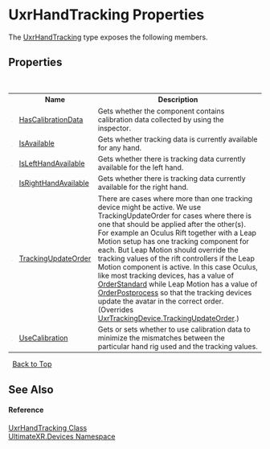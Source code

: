 # UxrHandTracking Properties
 

The <a href="T_UltimateXR_Devices_UxrHandTracking">UxrHandTracking</a> type exposes the following members.


## Properties
&nbsp;<table><tr><th></th><th>Name</th><th>Description</th></tr><tr><td>![Public property](media/pubproperty.gif "Public property")</td><td><a href="P_UltimateXR_Devices_UxrHandTracking_HasCalibrationData">HasCalibrationData</a></td><td>
Gets whether the component contains calibration data collected by using the inspector.</td></tr><tr><td>![Public property](media/pubproperty.gif "Public property")</td><td><a href="P_UltimateXR_Devices_UxrHandTracking_IsAvailable">IsAvailable</a></td><td>
Gets whether tracking data is currently available for any hand.</td></tr><tr><td>![Public property](media/pubproperty.gif "Public property")</td><td><a href="P_UltimateXR_Devices_UxrHandTracking_IsLeftHandAvailable">IsLeftHandAvailable</a></td><td>
Gets whether there is tracking data currently available for the left hand.</td></tr><tr><td>![Public property](media/pubproperty.gif "Public property")</td><td><a href="P_UltimateXR_Devices_UxrHandTracking_IsRightHandAvailable">IsRightHandAvailable</a></td><td>
Gets whether there is tracking data currently available for the right hand.</td></tr><tr><td>![Public property](media/pubproperty.gif "Public property")</td><td><a href="P_UltimateXR_Devices_UxrHandTracking_TrackingUpdateOrder">TrackingUpdateOrder</a></td><td>
There are cases where more than one tracking device might be active. We use TrackingUpdateOrder for cases where there is one that should be applied after the other(s). For example an Oculus Rift together with a Leap Motion setup has one tracking component for each. But Leap Motion should override the tracking values of the rift controllers if the Leap Motion component is active. In this case Oculus, like most tracking devices, has a value of <a href="F_UltimateXR_Devices_UxrTrackingDevice_OrderStandard">OrderStandard</a> while Leap Motion has a value of <a href="F_UltimateXR_Devices_UxrTrackingDevice_OrderPostprocess">OrderPostprocess</a> so that the tracking devices update the avatar in the correct order.
 (Overrides <a href="P_UltimateXR_Devices_UxrTrackingDevice_TrackingUpdateOrder">UxrTrackingDevice.TrackingUpdateOrder</a>.)</td></tr><tr><td>![Public property](media/pubproperty.gif "Public property")</td><td><a href="P_UltimateXR_Devices_UxrHandTracking_UseCalibration">UseCalibration</a></td><td>
Gets or sets whether to use calibration data to minimize the mismatches between the particular hand rig used and the tracking values.</td></tr></table>&nbsp;
<a href="#uxrhandtracking-properties">Back to Top</a>

## See Also


#### Reference
<a href="T_UltimateXR_Devices_UxrHandTracking">UxrHandTracking Class</a><br /><a href="N_UltimateXR_Devices">UltimateXR.Devices Namespace</a><br />